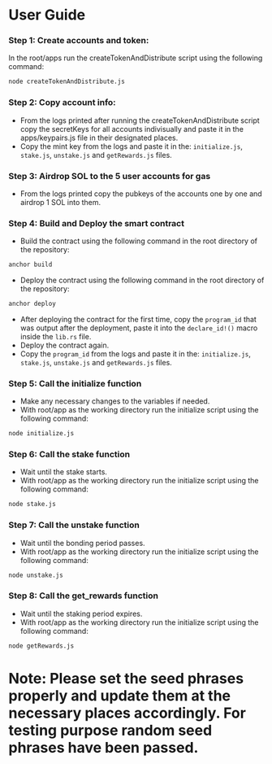 # User Guide
### Step 1: Create accounts and token:
In the root/apps run the createTokenAndDistribute script using the following command:
```bash
node createTokenAndDistribute.js
```
### Step 2: Copy account info:
- From the logs printed after running the createTokenAndDistribute script copy the secretKeys for all accounts indivisually and paste it in the apps/keypairs.js file in their designated places.
- Copy the mint key from the logs and paste it in the: `initialize.js`, `stake.js`, `unstake.js` and `getRewards.js` files.
### Step 3: Airdrop SOL to the 5 user accounts for gas
- From the logs printed copy the pubkeys of the accounts one by one and airdrop 1 SOL into them.
### Step 4: Build and Deploy the smart contract
- Build the contract using the following command in the root directory of the repository:
```bash
anchor build
```
- Deploy the contract using the following command in the root directory of the repository:
```bash
anchor deploy
```
- After deploying the contract for the first time, copy the `program_id` that was output after the deployment, paste it into the `declare_id!()` macro inside the `lib.rs` file.
- Deploy the contract again.
- Copy the `program_id` from the logs and paste it in the: `initialize.js`, `stake.js`, `unstake.js` and `getRewards.js` files.
### Step 5: Call the initialize function
- Make any necessary changes to the variables if needed.
- With root/app as the working directory run the initialize script using the following command:
```bash
node initialize.js
```
### Step 6: Call the stake function
- Wait until the stake starts.
- With root/app as the working directory run the initialize script using the following command:
```bash
node stake.js
```
### Step 7: Call the unstake function
- Wait until the bonding period passes.
- With root/app as the working directory run the initialize script using the following command:
```bash
node unstake.js
```
### Step 8: Call the get_rewards function
- Wait until the staking period expires.
- With root/app as the working directory run the initialize script using the following command:
```bash
node getRewards.js
```

# Note: Please set the seed phrases properly and update them at the necessary places accordingly. For testing purpose random seed phrases have been passed.